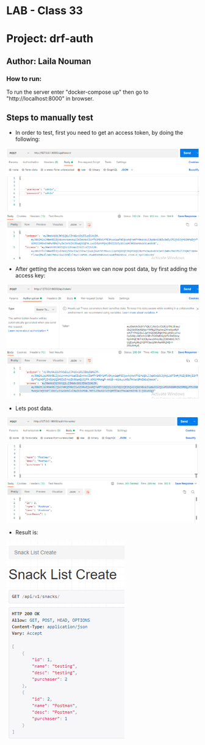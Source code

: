 # LAB - Class 33
# Project: drf-auth
## Author: Laila Nouman
### How to run:
To run the server enter "docker-compose up" then go to "http://localhost:8000" in browser.

## Steps to manually test
- In order to test, first you need to get an access token, by doing the following:

![auth1](auth1.png)

- After getting the access token we can now post data, by first adding the access key:

![auth2](auth2.png)

- Lets post data.

![auth3](auth3.png)

- Result is:

![auth4](auth4.png)
